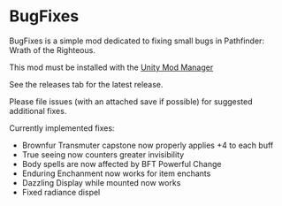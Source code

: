 # BugFixes

BugFixes is a simple mod dedicated to fixing small bugs in Pathfinder: Wrath of the Righteous.

This mod must be installed with the [Unity Mod Manager](https://www.nexusmods.com/site/mods/21?tab=posts)

See the releases tab for the latest release.

Please file issues (with an attached save if possible) for suggested additional fixes.

Currently implemented fixes:

- Brownfur Transmuter capstone now properly applies +4 to each buff 
- True seeing now counters greater invisibility
- Body spells are now affected by BFT Powerful Change
- Enduring Enchanment now works for item enchants
- Dazzling Display while mounted now works
- Fixed radiance dispel
